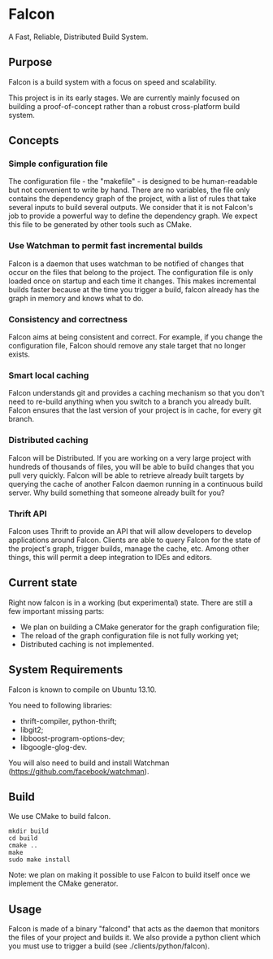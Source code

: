 Falcon
======

A Fast, Reliable, Distributed Build System.

## Purpose

Falcon is a build system with a focus on speed and scalability.

This project is in its early stages. We are currently mainly focused on building
a proof-of-concept rather than a robust cross-platform build system.

## Concepts

### Simple configuration file

The configuration file - the "makefile" - is designed to be human-readable but
not convenient to write by hand. There are no variables, the file only contains
the dependency graph of the project, with a list of rules that take several
inputs to build several outputs. We consider that it is not Falcon's job to
provide a powerful way to define the dependency graph. We expect this file to be
generated by other tools such as CMake.

### Use Watchman to permit fast incremental builds

Falcon is a daemon that uses watchman to be notified of changes that occur on
the files that belong to the project. The configuration file is only loaded once
on startup and each time it changes. This makes incremental builds faster
because at the time you trigger a build, falcon already has the graph in memory
and knows what to do.

### Consistency and correctness

Falcon aims at being consistent and correct. For example, if you change the
configuration file, Falcon should remove any stale target that no longer exists.

### Smart local caching

Falcon understands git and provides a caching mechanism so that you don't need
to re-build anything when you switch to a branch you already built. Falcon
ensures that the last version of your project is in cache, for every git branch.

### Distributed caching

Falcon will be Distributed. If you are working on a very large project with
hundreds of thousands of files, you will be able to build changes that you pull
very quickly. Falcon will be able to retrieve already built targets by querying
the cache of another Falcon daemon running in a continuous build server. Why
build something that someone already built for you?

### Thrift API

Falcon uses Thrift to provide an API that will allow developers to develop
applications around Falcon. Clients are able to query Falcon for the state of
the project's graph, trigger builds, manage the cache, etc. Among other things,
this will permit a deep integration to IDEs and editors.

## Current state

Right now falcon is in a working (but experimental) state. There are still a few
important missing parts:

- We plan on building a CMake generator for the graph configuration file;
- The reload of the graph configuration file is not fully working yet;
- Distributed caching is not implemented.

## System Requirements

Falcon is known to compile on Ubuntu 13.10.

You need to following libraries:

- thrift-compiler, python-thrift;
- libgit2;
- libboost-program-options-dev;
- libgoogle-glog-dev.

You will also need to build and install Watchman
(https://github.com/facebook/watchman).

## Build

We use CMake to build falcon.

```
mkdir build
cd build
cmake ..
make
sudo make install
```

Note: we plan on making it possible to use Falcon to build itself once we
implement the CMake generator.

## Usage

Falcon is made of a binary "falcond" that acts as the daemon that monitors the
files of your project and builds it. We also provide a python client which you
must use to trigger a build (see ./clients/python/falcon).

